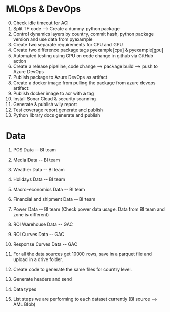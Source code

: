 # MLOps & DevOps
0. Check idle timeout for ACI
1. Split TF code --> Create a dummy python package
2. Control dynamics layers by country, commit hash, python package version and use data from pyexample
3. Create two separate requirements for CPU and GPU
4. Create two difference package tags pyexample[cpu] & pyexample[gpu]
5. Automated testing using GPU on code change in github via GitHub action
6. Create a release pipeline, code change --> package build --> push to Azure DevOps
7. Publish package to Azure DevOps as artifact
8. Create a docker image from pulling the package from azure devops artifact
9. Publish docker image to acr with a tag
10. Install Sonar Cloud & security scanning
11. Generate & publish wily report
12. Test coverage report generate and publish
13. Python library docs generate and publish



# Data
1. POS Data -- BI team
2. Media Data -- BI team
3. Weather Data -- BI team
4. Holidays Data -- BI team
5. Macro-economics Data -- BI team
6. Financial and shipment Data -- BI team
7. Power Data -- BI team (Check power data usage. Data from BI team and zone is different)
8. ROI Warehouse Data  -- GAC
9. ROI Curves Data  -- GAC
10. Response Curves Data  -- GAC


1. For all the data sources get 10000 rows, save in a parquet file and upload in a drive folder.
2. Create code to generate the same files for country level.
3. Generate headers and send
4. Data types
5. List steps we are performing to each dataset currently (BI source --> AML Blob)
